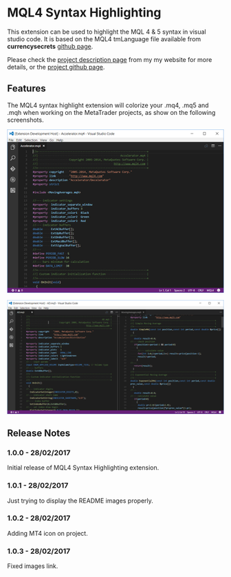 # MQL4 Syntax Highlighting

This extension can be used to highlight the MQL 4 & 5 syntax in visual studio code. It is based on the MQL4 tmLanguage file available from **currencysecrets** [github page](https://github.com/currencysecrets/mql4/blob/master/Syntaxes/MQL4.tmLanguage).

Please check the [project description page](http://wiki.nervtech.org/doku.php?id=public:projects:vscode_mql4_syntax:vscode_mql4_syntax) from my my website for more details, or the [project github page](https://github.com/roche-emmanuel/vscode_mql4_syntax).

## Features

The MQL4 syntax highlight extension will colorize your .mq4, .mq5 and .mqh when working on the MetaTrader projects, as show on the following screenshots.

![Default MQL4 syntax highlight](mq4/images/mql4_view.png)

![Default MQL5 syntax highlight](mq4/images/mql5_view.png)

## Release Notes

### 1.0.0 - 28/02/2017

Initial release of MQL4 Syntax Highlighting extension.

### 1.0.1 - 28/02/2017

Just trying to display the README images properly.

### 1.0.2 - 28/02/2017

Adding MT4 icon on project.

### 1.0.3 - 28/02/2017

Fixed images link.
